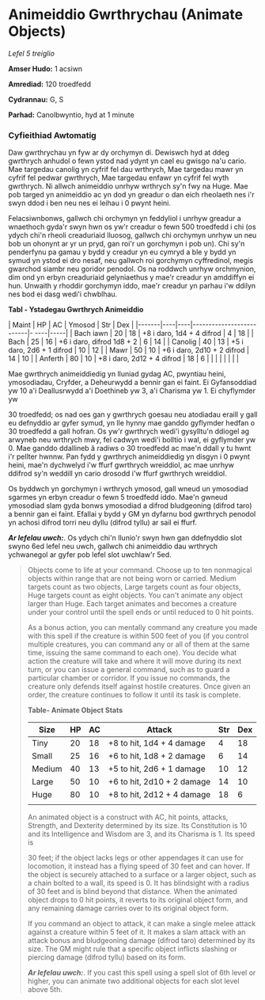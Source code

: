 # Animeiddio Gwrthrychau (Animate Objects)

*Lefel 5 treiglio*

**Amser Hudo:** 1 acsiwn

**Amrediad:** 120 troedfedd

**Cydrannau:** G, S

**Parhad:** Canolbwyntio, hyd at 1 minute

### Cyfieithiad Awtomatig

Daw gwrthrychau yn fyw ar dy orchymyn di. Dewiswch hyd at ddeg gwrthrych anhudol o fewn ystod nad ydynt yn cael eu gwisgo na'u cario. Mae targedau canolig yn cyfrif fel dau wrthrych, Mae targedau mawr yn cyfrif fel pedwar gwrthrych, Mae targedau enfawr yn cyfrif fel wyth gwrthrych. Ni allwch animeiddio unrhyw wrthrych sy'n fwy na Huge. Mae pob targed yn animeiddio ac yn dod yn greadur o dan eich rheolaeth nes i'r swyn ddod i ben neu nes ei leihau i 0 pwynt heini.

Felacsiwnbonws, gallwch chi orchymyn yn feddyliol i unrhyw greadur a wnaethoch gyda'r swyn hwn os yw'r creadur o fewn 500 troedfedd i chi (os ydych chi'n rheoli creaduriaid lluosog, gallwch chi orchymyn unrhyw un neu bob un ohonynt ar yr un pryd, gan roi'r un gorchymyn i pob un). Chi sy'n penderfynu pa gamau y bydd y creadur yn eu cymryd a ble y bydd yn symud yn ystod ei dro nesaf, neu gallwch roi gorchymyn cyffredinol, megis gwarchod siambr neu goridor penodol. Os na roddwch unrhyw orchmynion, dim ond yn erbyn creaduriaid gelyniaethus y mae'r creadur yn amddiffyn ei hun. Unwaith y rhoddir gorchymyn iddo, mae'r creadur yn parhau i'w ddilyn nes bod ei dasg wedi'i chwblhau.

**Tabl - Ystadegau Gwrthrych Animeiddio**

| Maint | HP | AC | Ymosod | Str | Dex |
|-------|----|----|--------------------------|- ----|-----|
| Bach iawn | 20 | 18 | +8 i daro, 1d4 + 4 difrod | 4 | 18 |
| Bach | 25 | 16 | +6 i daro, difrod 1d8 + 2 | 6 | 14 |
| Canolig | 40 | 13 | +5 i daro, 2d6 + 1 difrod | 10 | 12 |
| Mawr | 50 | 10 | +6 i daro, 2d10 + 2 difrod | 14 | 10 |
| Anferth | 80 | 10 | +8 i daro, 2d12 + 4 difrod | 18 | 6 |
| | | | | | |

Mae gwrthrych animeiddiedig yn lluniad gydag AC, pwyntiau heini, ymosodiadau, Cryfder, a Deheurwydd a bennir gan ei faint. Ei Gyfansoddiad yw 10 a'i Deallusrwydd a'i Doethineb yw 3, a'i Charisma yw 1. Ei chyflymder yw

30 troedfedd; os nad oes gan y gwrthrych goesau neu atodiadau eraill y gall eu defnyddio ar gyfer symud, yn lle hynny mae ganddo gyflymder hedfan o 30 troedfedd a gall hofran. Os yw'r gwrthrych wedi'i gysylltu'n ddiogel ag arwyneb neu wrthrych mwy, fel cadwyn wedi'i bolltio i wal, ei gyflymder yw 0. Mae ganddo ddallineb â radiws o 30 troedfedd ac mae'n ddall y tu hwnt i'r pellter hwnnw. Pan fydd y gwrthrych animeiddiedig yn disgyn i 0 pwynt heini, mae'n dychwelyd i'w ffurf gwrthrych wreiddiol, ac mae unrhyw ddifrod sy'n weddill yn cario drosodd i'w ffurf gwrthrych wreiddiol.

Os byddwch yn gorchymyn i wrthrych ymosod, gall wneud un ymosodiad sgarmes yn erbyn creadur o fewn 5 troedfedd iddo. Mae'n gwneud ymosodiad slam gyda bonws ymosodiad a difrod bludgeoning (difrod taro) a bennir gan ei faint. Efallai y bydd y GM yn dyfarnu bod gwrthrych penodol yn achosi difrod torri neu dyllu (difrod tyllu) ar sail ei ffurf.

***Ar lefelau uwch:***. Os ydych chi'n llunio'r swyn hwn gan ddefnyddio slot swyno 6ed lefel neu uwch, gallwch chi animeiddio dau wrthrych ychwanegol ar gyfer pob lefel slot uwchlaw'r 5ed.

>  Objects come to life at your command. Choose up to ten nonmagical objects within range that are not being worn or carried. Medium targets count as two objects, Large targets count as four objects, Huge targets count as eight objects. You can't animate any object larger than Huge. Each target animates and becomes a creature under your control until the spell ends or until reduced to 0 hit points.
>  
>  As a bonus action, you can mentally command any creature you made with this spell if the creature is within 500 feet of you (if you control multiple creatures, you can command any or all of them at the same time, issuing the same command to each one). You decide what action the creature will take and where it will move during its next turn, or you can issue a general command, such as to guard a particular chamber or corridor. If you issue no commands, the creature only defends itself against hostile creatures. Once given an order, the creature continues to follow it until its task is complete.
>  
>  **Table- Animate Object Stats**
>  
>  | Size   | HP | AC | Attack                     | Str | Dex |
>  |--------|----|----|----------------------------|-----|-----|
>  | Tiny   | 20 | 18 | +8 to hit, 1d4 + 4 damage  | 4   | 18  |
>  | Small  | 25 | 16 | +6 to hit, 1d8 + 2 damage  | 6   | 14  |
>  | Medium | 40 | 13 | +5 to hit, 2d6 + 1 damage  | 10  | 12  |
>  | Large  | 50 | 10 | +6 to hit, 2d10 + 2 damage | 14  | 10  |
>  | Huge   | 80 | 10 | +8 to hit, 2d12 + 4 damage | 18  | 6   |
>  |        |    |    |                            |     |     |
>  
>  An animated object is a construct with AC, hit points, attacks, Strength, and Dexterity determined by its size. Its Constitution is 10 and its Intelligence and Wisdom are 3, and its Charisma is 1. Its speed is
>  
>  30 feet; if the object lacks legs or other appendages it can use for locomotion, it instead has a flying speed of 30 feet and can hover. If the object is securely attached to a surface or a larger object, such as a chain bolted to a wall, its speed is 0. It has blindsight with a radius of 30 feet and is blind beyond that distance. When the animated object drops to 0 hit points, it reverts to its original object form, and any remaining damage carries over to its original object form.
>  
>  If you command an object to attack, it can make a single melee attack against a creature within 5 feet of it. It makes a slam attack with an attack bonus and bludgeoning damage (difrod taro) determined by its size. The GM might rule that a specific object inflicts slashing or piercing damage (difrod tyllu) based on its form.
>  
>  ***Ar lefelau uwch:***. If you cast this spell using a spell slot of 6th level or higher, you can animate two additional objects for each slot level above 5th.